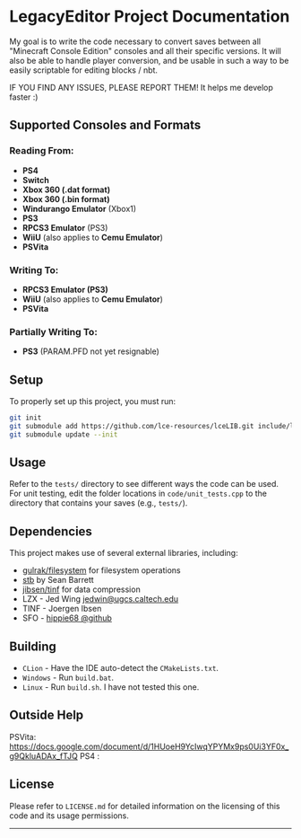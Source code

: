 # LegacyEditor Project Documentation

My goal is to write the code necessary to convert saves between
all "Minecraft Console Edition" consoles and all their specific versions. It will also be able to handle
player conversion, and be usable in such a way to be easily scriptable
for editing blocks / nbt.

IF YOU FIND ANY ISSUES, PLEASE REPORT THEM! It helps me develop faster :)

## Supported Consoles and Formats

### Reading From:
- **PS4**
- **Switch**
- **Xbox 360 (.dat format)**
- **Xbox 360 (.bin format)**
- **Windurango Emulator** (Xbox1)
- **PS3**
- **RPCS3 Emulator** (PS3)
- **WiiU** (also applies to **Cemu Emulator**)
- **PSVita**

### Writing To:
- **RPCS3 Emulator (PS3)**
- **WiiU** (also applies to **Cemu Emulator**)
- **PSVita**

### Partially Writing To:
- **PS3** (PARAM.PFD not yet resignable)

## Setup

To properly set up this project, you must run:

```bash
git init
git submodule add https://github.com/lce-resources/lceLIB.git include/lce
git submodule update --init
```

## Usage

Refer to the `tests/` directory to see different ways the code can be used.
For unit testing, edit the folder locations in `code/unit_tests.cpp` to the directory that contains your saves (e.g., `tests/`).

## Dependencies

This project makes use of several external libraries, including:
- [gulrak/filesystem](https://github.com/gulrak/filesystem) for filesystem operations
- [stb](http://nothings.org/stb) by Sean Barrett
- [jibsen/tinf](https://github.com/jibsen/tinf) for data compression
- LZX - Jed Wing <jedwin@ugcs.caltech.edu>
- TINF - Joergen Ibsen
- SFO - [hippie68 @github](https://github.com/hippie68/sfo)

## Building

- ``CLion`` - Have the IDE auto-detect the ``CMakeLists.txt``.
- ``Windows`` - Run ``build.bat``.
- ``Linux`` - Run ``build.sh``. I have not tested this one.

## Outside Help

PSVita: https://docs.google.com/document/d/1HUoeH9YcIwqYPYMx9ps0Ui3YF0x_g9QkluADAx_fTJQ
PS4   : 


## License

Please refer to `LICENSE.md` for detailed information on the licensing of this code and its usage permissions.

---
